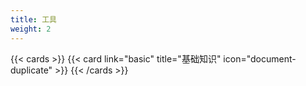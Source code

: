 ```yaml
---
title: 工具
weight: 2
---
```


{{< cards >}}
{{< card link="basic" title="基础知识" icon="document-duplicate" >}}
{{< /cards >}}
